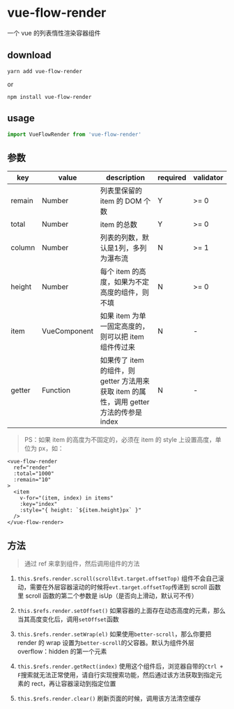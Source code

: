 # vue-flow-render

一个 vue 的列表惰性渲染容器组件

## download
```shell
yarn add vue-flow-render
```
or
```shell
npm install vue-flow-render
```

## usage
```javascript
import VueFlowRender from 'vue-flow-render'
```

## 参数
| key | value | description | required | validator |
| ------ | ------ | ------ | ------ | --- |
| remain | Number | 列表里保留的 item 的 DOM 个数 | Y | >= 0 |
| total | Number | item 的总数 | Y | >= 0 | 
| column | Number | 列表的列数，默认是1列，多列为瀑布流 | N | >= 1 |
| height | Number | 每个 item 的高度，如果为不定高度的组件，则不填 | N | >= 0 |
| item | VueComponent | 如果 item 为单一固定高度的，则可以把 item 组件传过来 | N | - |
| getter | Function | 如果传了 item 的组件，则 getter 方法用来获取 item 的属性，调用 getter 方法的传参是 index | N | - |


> PS：如果 item 的高度为不固定的，必须在 item 的 style 上设置高度，单位为 px，如：
```Vue
<vue-flow-render
  ref="render"
  :total="1000"
  :remain="10"
>
  <item
    v-for="(item, index) in items"
    :key="index"
    :style="{ height: `${item.height}px` }"
  />
</vue-flow-render>
```

## 方法
> 通过 ref 来拿到组件，然后调用组件的方法
1. `this.$refs.render.scroll(scrollEvt.target.offsetTop)`
组件不会自己滚动，需要在外层容器滚动的时候将`evt.target.offsetTop`传递到 scroll 函数里
scroll 函数的第二个参数是 isUp（是否向上滑动，默认可不传）

2. `this.$refs.render.setOffset()`
如果容器的上面存在动态高度的元素，那么当其高度变化后，调用`setOffset`函数

3. `this.$refs.render.setWrap(el)`
如果使用`better-scroll`，那么你要把 render 的 wrap 设置为`better-scroll`的父容器。默认为组件外层 overflow：hidden 的第一个元素

4. `this.$refs.render.getRect(index)`
使用这个组件后，浏览器自带的`Ctrl + F`搜索就无法正常使用，请自行实现搜索功能，然后通过该方法获取到指定元素的 rect，再让容器滚动到指定位置

5. `this.$refs.render.clear()`
刷新页面的时候，调用该方法清空缓存
